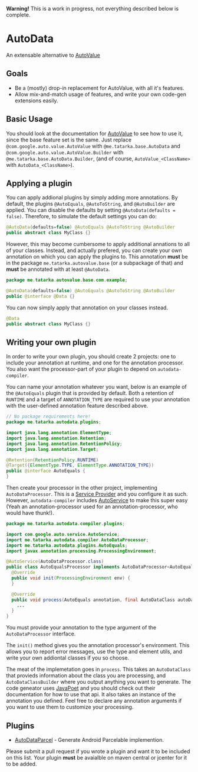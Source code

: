 **Warning!** This is a work in progress, not everything described below is complete.

# AutoData
An extensable alternative to [AutoValue](https://github.com/google/auto/tree/master/value)

## Goals
- Be a (mostly) drop-in replacement for AutoValue, with all it's features.
- Allow mix-and-match usage of features, and write your own code-gen extensions easily.

## Basic Usage
You should look at the documentation for [AutoValue](https://github.com/google/auto/tree/master/value) to see how to use it, since the base feature set is the same. Just replace `@com.google.auto.value.AutoValue` with `@me.tatarka.base.AutoData` and `@com.google.auto.value.AutoValue.Builder` with `@me.tatarka.base.AutoData.Builder`, (and of course, `AutoValue_<ClassName>` with `AutoData_<ClassName>`).

## Applying a plugin

You can apply addional plugins by simply adding more annotations. By default, the plugins `@AutoEquals`, `@AutoToString`, and `@AutoBuilder` are applied. You can disable the defaults by setting `@AutoData(defaults = false)`. Therefore, to simulate the default settings you can do:
```java
@AutoData(defaults=false) @AutoEquals @AutoToString @AutoBuilder
public abstract class MyClass {}
```

However, this may become cumbersome to apply additional annations to all of your classes. Instead, and actually prefered, you can create your own annotation on which you can apply the plugins to. This annotation **must** be in the package `me.tatarka.autovalue.base` (or a subpackage of that) and **must** be annotated with at least `@AutoData`.
```java
package me.tatarka.autovalue.base.com.example;

@AutoData(defaults=false) @AutoEquals @AutoToString @AutoBuilder
public @interface @Data {}
```

You can now simply apply that annotation on your classes instead.
```java
@Data
public abstract class MyClass {}
```

## Writing your own plugin
In order to write your own plugin, you should create 2 projects: one to include your annotation at runtime, and one for the annotation processor. You also want the processor-part of your plugin to depend on `autodata-compiler`.

You can name your annotation whatever you want, below is an example of the `@AutoEquals` plugin that is provided by default. Both a retention of `RUNTIME` and a target of `ANNOTATION_TYPE` are required to use your annotation with the user-defined annotation feature described above.
```java
// No package requirements here!
package me.tatarka.autodata.plugins;

import java.lang.annotation.ElementType;
import java.lang.annotation.Retention;
import java.lang.annotation.RetentionPolicy;
import java.lang.annotation.Target;

@Retention(RetentionPolicy.RUNTIME)
@Target({ElementType.TYPE, ElementType.ANNOTATION_TYPE})
public @interface AutoEquals {
}
```

Then create your processor in the other project, implementing `AutoDataProcessor`. This is a [Service Provider](https://docs.oracle.com/javase/tutorial/sound/SPI-intro.html) and you configure it as such. However, `autodata-compiler` includes [AutoService](https://github.com/google/auto/tree/master/service) to make this super easy (Yeah an annotation-processor used for an annotation-processor, who would have thunk!).
```java
package me.tatarka.autodata.compiler.plugins;

import com.google.auto.service.AutoService;
import me.tatarka.autodata.compiler.AutoDataProcessor;
import me.tatarka.autodata.plugins.AutoEquals;
import javax.annotation.processing.ProcessingEnvironment;

@AutoService(AutoDataProcessor.class)
public class AutoEqualsProcessor implements AutoDataProcessor<AutoEquals> {
  @Override
  public void init(ProcessingEnvironment env) {
  }

  @Override
  public void process(AutoEquals annotation, final AutoDataClass autoDataClass, AutoDataClassBuilder genClassBuilder) {
    ...
  }
}
```
You must provide your annotation to the type argument of the `AutoDataProcessor` interface.

The `init()` method gives you the annotation processor's environment. This allows you to report error messages, use the type and element utils, and write your own addiontal classes if you so choose.

The meat of the implemetation goes in `process`. This takes an `AutoDataClass` that provieds information about the class you are processing, and `AutoDataClassBuilder` where you output anything you want to generate. The code geneator uses [JavaPoet](https://github.com/square/javapoet) and you should check out their documentation for how to use that api. It also takes an instance of the annotation you defined. Feel free to declare any annotation arguments if you want to use them to customize your processing.

## Plugins
- [AutoDataParcel](https://github.com/evant/autodata-parcel) - Generate Android Parcelable implemention.

Please submit a pull request if you wrote a plugin and want it to be included on this list. Your plugin **must** be avaialble on maven central or jcenter for it to be added.
